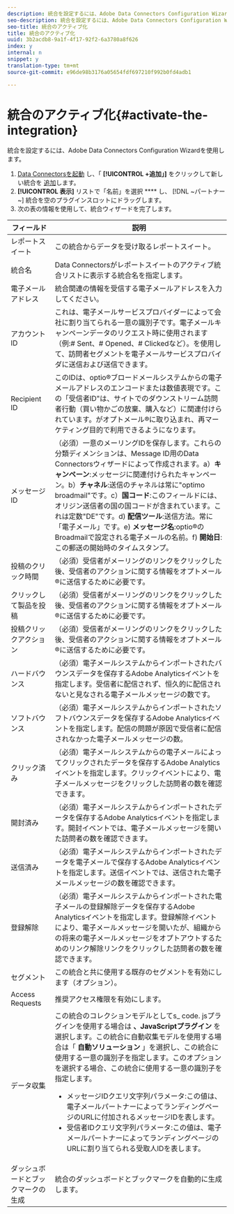 ```yaml
---
description: 統合を設定するには、Adobe Data Connectors Configuration Wizardを使用します。
seo-description: 統合を設定するには、Adobe Data Connectors Configuration Wizardを使用します。
seo-title: 統合のアクティブ化
title: 統合のアクティブ化
uuid: 3b2acdb8-9a1f-4f17-92f2-6a3780a8f626
index: y
internal: n
snippet: y
translation-type: tm+mt
source-git-commit: e96de98b3176a05654fdf697210f992b0fd4adb1

---
```



# 統合のアクティブ化{#activate-the-integration}

統合を設定するには、Adobe Data Connectors Configuration Wizardを使用します。

1. [Data Connectorsを起動](https://marketing.adobe.com/resources/help/en_US/genesis/c_overview.html) し、「 **[!UICONTROL +追加」]** をクリックして新しい統合を [追加](https://marketing.adobe.com/resources/help/en_US/genesis/t_add_integration.html)します。
1. **[!UICONTROL 表示]** リストで「名前」を選択 **** し、 [!DNL ~パートナー~] 統合を空のプラグインスロットにドラッグします。
1. 次の表の情報を使用して、統合ウィザードを完了します。

| フィールド | 説明 |
|--- |--- |
| レポートスイート | この統合からデータを受け取るレポートスイート。 |
| 統合名 | Data Connectorsがレポートスイートのアクティブ統合リストに表示する統合名を指定します。 |
| 電子メールアドレス | 統合関連の情報を受信する電子メールアドレスを入力してください。 |
| アカウントID | これは、電子メールサービスプロバイダーによって会社に割り当てられる一意の識別子です。電子メールキャンペーンデータのリクエスト時に使用されます（例:# Sent、# Opened、# Clickedなど）。を使用して、訪問者セグメントを電子メールサービスプロバイダに送信および送信できます。 |
| Recipient ID | このIDは、optio®ブロードメールシステムからの電子メールアドレスのエンコードまたは数値表現です。この「受信者ID"は、サイトでのダウンストリーム訪問者行動（買い物かごの放棄、購入など）に関連付けられています。がオプトメール®に取り込まれ、再マーケティング目的で利用できるようになります。 |
| メッセージID | （必須）一意のメーリングIDを保存します。これらの分類ディメンションは、Message ID用のData Connectorsウィザードによって作成されます。a）**キャンペーン**:メッセージに関連付けられたキャンペーン。b）**チャネル**:送信のチャネルは常に"optimo broadmail"です。c）**国コード**:このフィールドには、オリジン送信者の国の国コードが含まれています。これは定数"DE"です。d) **配信ツール**:送信方法。常に「電子メール」です。e) **メッセージ名**:optio®のBroadmailで設定される電子メールの名前。f) **開始日**:この郵送の開始時のタイムスタンプ。 |
| 投稿のクリック時間 | （必須）受信者がメーリングのリンクをクリックした後、受信者のアクションに関する情報をオプトメール®に送信するために必要です。 |
| クリックして製品を投稿 | （必須）受信者がメーリングのリンクをクリックした後、受信者のアクションに関する情報をオプトメール®に送信するために必要です。 |
| 投稿クリックアクション | （必須）受信者がメーリングのリンクをクリックした後、受信者のアクションに関する情報をオプトメール®に送信するために必要です。 |
| ハードバウンス | （必須）電子メールシステムからインポートされたバウンスデータを保存するAdobe Analyticsイベントを指定します。受信者に配信されず、恒久的に配信されないと見なされる電子メールメッセージの数です。 |
| ソフトバウンス | （必須）電子メールシステムからインポートされたソフトバウンスデータを保存するAdobe Analyticsイベントを指定します。配信の問題が原因で受信者に配信されなかった電子メールメッセージの数。 |
| クリック済み | （必須）電子メールシステムからの電子メールによってクリックされたデータを保存するAdobe Analyticsイベントを指定します。クリックイベントにより、電子メールメッセージをクリックした訪問者の数を確認できます。 |
| 開封済み | （必須）電子メールシステムからインポートされたデータを保存するAdobe Analyticsイベントを指定します。開封イベントでは、電子メールメッセージを開いた訪問者の数を確認できます。 |
| 送信済み | （必須）電子メールシステムからインポートされたデータを電子メールで保存するAdobe Analyticsイベントを指定します。送信イベントでは、送信された電子メールメッセージの数を確認できます。 |
| 登録解除 | （必須）電子メールシステムからインポートされた電子メールの登録解除データを保存するAdobe Analyticsイベントを指定します。登録解除イベントにより、電子メールメッセージを開いたが、組織からの将来の電子メールメッセージをオプトアウトするためのリンク解除リンクをクリックした訪問者の数を確認できます。 |
| セグメント | この統合と共に使用する既存のセグメントを有効にします（オプション）。 |
| Access Requests | 推奨アクセス権限を有効にします。 |
| データ収集 | この統合のコレクションモデルとしてs_ code. jsプラグインを使用する場合は **、JavaScriptプラグイン** を選択します。この統合に自動収集モデルを使用する場合は「 **自動ソリューション** 」を選択し、この統合に使用する一意の識別子を指定します。このオプションを選択する場合、この統合に使用する一意の識別子を指定します。<ul><li>メッセージIDクエリ文字列パラメータ:この値は、電子メールパートナーによってランディングページのURLに付加されるメッセージIDを表します。</li><li>受信者IDクエリ文字列パラメータ:この値は、電子メールパートナーによってランディングページのURLに割り当てられる受取人IDを表します。</li></ul> |
| ダッシュボードとブックマークの生成 | 統合のダッシュボードとブックマークを自動的に生成します。 |